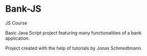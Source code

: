# Bank-JS
JS Course

Basic Java Script project featuring many functionalities of a bank application. 

Project created with the help of tutorials by Jonas Schmedtmann. 
